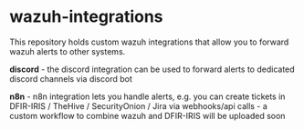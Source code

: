 # wazuh-integrations

This repository holds custom wazuh integrations that allow you to forward wazuh alerts to other systems.

**discord** - the discord integration can be used to forward alerts to dedicated discord channels via discord bot

**n8n** - n8n integration lets you handle alerts, e.g. you can create tickets in DFIR-IRIS / TheHive / SecurityOnion / Jira via webhooks/api calls - a custom workflow to combine wazuh and DFIR-IRIS will be uploaded soon



